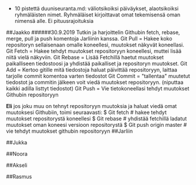 * 10 pistettä duuniseuranta.md: väliotsikoiksi päiväykset, alaotsikoiksi ryhmäläisten nimet. Ryhmäläiset kirjoittavat omat tekemisensä oman nimensä alle. Ei pituusrajoituksia

##Jaakko
######30.9.2019
Tutkin ja harjoittelin Githubin fetch, rebase, merge, pull ja push komentoja Jarliinin kanssa.
Git Pull = Hakee koko repositoryn sellaisenaan omalle koneellesi, muutokset näkyvät koneellasi.
Git Fetch = Hakee tehdyt muutokset repositoryyn koneellesi, muttei lisää niitä vielä näkyviin.
Git Rebase = Lisää Fetchillä haetut muutokset paikalliseen tiedostoosi ja yhdistää paikalliset ja repositoryn muutokset.
Git Add = Kertoo gitille mitä tiedostoja haluat päivittää repositoryyn, laittaa tarjolle commit komentoa varten tiedostot
Git Commit = "tallentaa" muutetut tiedostot ja commitin jälkeen voit viedä muutokset repositoryyn. (niputtaa kaikki adilla listtyt tiedostot)
Git Push = Vie tietokoneellasi tehdyt muutokset Githubin repositoryyn

**Eli** jos joku muu on tehnyt repositoryyn muutoksia ja haluat viedä omat muutoksesi Githubiin, toimi seuraavasti:
$ Git fetch # hakee tehdyt muutokset repositorystä koneellesi
$ Git rebase # yhdistää fetchillä ladatut muutokset oman koneesi versioon repositorystä
$ Git push origin master # vie tehdyt muutokset githubin repositoryyn
##Jarliin


##Jukka


##Noora


##Akseli


##Rasmus
